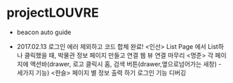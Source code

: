 # projectLOUVRE
- beacon auto guide

- 2017.02.13
로그인 에러 제외하고 코드 합체 완료! 
<인선>
List Page 에서 List하나 클릭했을 때, 박물관 정보 페이지 만들고 연결
웹 뷰 연결 마무리
<명준>
각 페이지에 액션바(drawer, 로고 클릭시 홈, 검색 버튼(drawer,옆으로넘어가는 새창) - 세가지 기능)
<한슬>
페이지 별 정보 출력 하기
로그인 기능 디버깅
